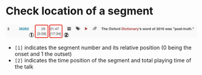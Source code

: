 # Check location of a segment

![Sample talk info](images/08.png)

* `[1]` indicates the segment number and its relative position \(0 being the onset and 1 the outset\)
* `[2]` indicates the time position of the segment and total playing time of the talk

